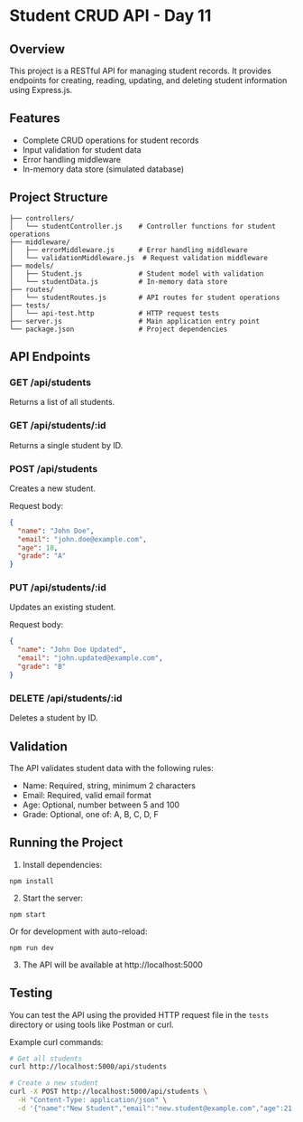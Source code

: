 # Student CRUD API - Day 11

## Overview
This project is a RESTful API for managing student records. It provides endpoints for creating, reading, updating, and deleting student information using Express.js.

## Features
- Complete CRUD operations for student records
- Input validation for student data
- Error handling middleware
- In-memory data store (simulated database)

## Project Structure
```
├── controllers/
│   └── studentController.js    # Controller functions for student operations
├── middleware/
│   ├── errorMiddleware.js      # Error handling middleware
│   └── validationMiddleware.js  # Request validation middleware
├── models/
│   ├── Student.js              # Student model with validation
│   └── studentData.js          # In-memory data store
├── routes/
│   └── studentRoutes.js        # API routes for student operations
├── tests/
│   └── api-test.http           # HTTP request tests
├── server.js                   # Main application entry point
└── package.json                # Project dependencies
```

## API Endpoints

### GET /api/students
Returns a list of all students.

### GET /api/students/:id
Returns a single student by ID.

### POST /api/students
Creates a new student.

Request body:
```json
{
  "name": "John Doe",
  "email": "john.doe@example.com",
  "age": 18,
  "grade": "A"
}
```

### PUT /api/students/:id
Updates an existing student.

Request body:
```json
{
  "name": "John Doe Updated",
  "email": "john.updated@example.com",
  "grade": "B"
}
```

### DELETE /api/students/:id
Deletes a student by ID.

## Validation
The API validates student data with the following rules:
- Name: Required, string, minimum 2 characters
- Email: Required, valid email format
- Age: Optional, number between 5 and 100
- Grade: Optional, one of: A, B, C, D, F

## Running the Project

1. Install dependencies:
```
npm install
```

2. Start the server:
```
npm start
```

Or for development with auto-reload:
```
npm run dev
```

3. The API will be available at http://localhost:5000

## Testing
You can test the API using the provided HTTP request file in the `tests` directory or using tools like Postman or curl.

Example curl commands:

```bash
# Get all students
curl http://localhost:5000/api/students

# Create a new student
curl -X POST http://localhost:5000/api/students \
  -H "Content-Type: application/json" \
  -d '{"name":"New Student","email":"new.student@example.com","age":21,"grade":"B"}'
```